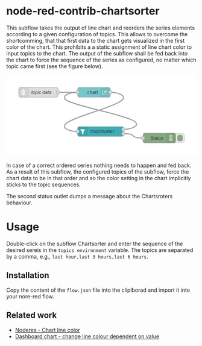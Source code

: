 # node-red-contrib-chartsorter

This subflow takes the output of line chart and reorders the series elements according to a given configuration of topics. This allows to overcome the shortcomming, that that first data to the chart gets visualized in the first color of the chart. This prohibits a  a static assignment of line chart color to input topics to the chart. 
The output of the subflow shall be fed back into the chart to force the sequence of the series as configured, no matter which topic came first (see the figure below). 

![demoflow](/doc/demoflow.png)

In case of a correct ordered series nothing needs to happen and fed back. As a result of this subflow, 
the configured topics of the subflow, force the chart data to be in that order and so the color setting in the chart implicitly sticks to the topic sequences. 

The second status outlet dumps a message about the Chartsroters behaviour. 

# Usage

Double-click on the subflow Chartsorter and enter the sequence of the desired sereis in the `topics environment` variable. The topics are separated by a comma, e.g., `last hour,last 3 hours,last 6 hours`.

## Installation

Copy the content of the `flow.json` file into the cliplborad and import it into your nore-red flow.

## Related work 

* [Noderes - Chart line color](https://discourse.nodered.org/t/chart-line-color/13427)
* [Dashboard chart - change line colour dependent on value](https://flows.nodered.org/flow/a78ac10821112eb07fb8be8957a9f7cb)





